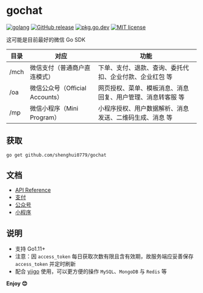# gochat

[![golang](https://img.shields.io/badge/Language-Go-green.svg?style=flat)](https://golang.org)
[![GitHub release](https://img.shields.io/github/release/shenghui0779/gochat.svg)](https://github.com/shenghui0779/gochat/releases/latest)
[![pkg.go.dev](https://img.shields.io/badge/dev-reference-007d9c?logo=go&logoColor=white&style=flat)](https://pkg.go.dev/github.com/shenghui0779/gochat)
[![MIT license](http://img.shields.io/badge/license-MIT-brightgreen.svg)](http://opensource.org/licenses/MIT)

这可能是目前最好的微信 Go SDK

| 目录  | 对应                         | 功能                                               |
| ---- | ---------------------------- | ------------------------------------------------- |
| /mch | 微信支付（普通商户直连模式）     | 下单、支付、退款、查询、委托代扣、企业付款、企业红包 等     |
| /oa  | 微信公众号（Official Accounts）| 网页授权、菜单、模板消息、消息回复、用户管理、消息转客服 等 |
| /mp  | 微信小程序（Mini Program）     | 小程序授权、用户数据解析、消息发送、二维码生成、消息 等     |

## 获取

```sh
go get github.com/shenghui0779/gochat
```

## 文档

- [API Reference](https://pkg.go.dev/github.com/shenghui0779/gochat)
- [支付](https://github.com/shenghui0779/gochat/wiki/支付)
- [公众号](https://github.com/shenghui0779/gochat/wiki/公众号)
- [小程序](https://github.com/shenghui0779/gochat/wiki/小程序)

## 说明

- 支持 Go1.11+
- 注意：因 `access_token` 每日获取次数有限且含有效期，故服务端应妥善保存 `access_token` 并定时刷新
- 配合 [yiigo](https://github.com/shenghui0779/yiigo) 使用，可以更方便的操作 `MySQL`、`MongoDB` 与 `Redis` 等

**Enjoy 😊**

